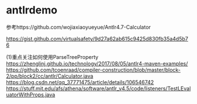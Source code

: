 # antlrdemo
参考https://github.com/wojiaxiaoyueyue/Antlr4.7-Calculator


https://gist.github.com/virtualsafety/9d27a62ab615c9425d830fb35a4d5b76


(1)重点关注如何使用ParseTreeProperty
https://zhenglinj.github.io/technology/2017/08/05/antlr4-maven-examples/
https://github.com/tcoenraad/compiler-construction/blob/master/block-2/pp/block2/cc/antlr/Calculator.java
https://blog.csdn.net/qq_37771475/article/details/106546742
https://stuff.mit.edu/afs/athena/software/antlr_v4.5/code/listeners/TestLEvaluatorWithProps.java


